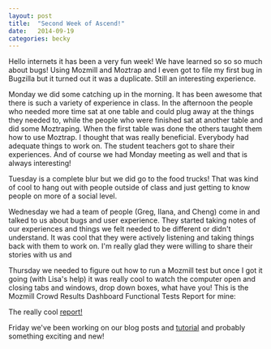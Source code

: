 ```yaml
---
layout: post
title:  "Second Week of Ascend!"
date:   2014-09-19
categories: becky
---
```



Hello internets it has been a very fun week! We have learned so so so much about bugs! Using Mozmill and Moztrap and I even got to file my first bug in Bugzilla but it turned out it was a duplicate.  Still an interesting experience. 

Monday we did some catching up in the morning. It has been awesome that there is such a variety of experience in class. In the afternoon the people who needed more time sat at one table and could plug away at the things they needed to, while the people who were finished sat at another table and did some Moztraping. When the first table was done the others taught them how to use Moztrap. I thought that was really beneficial. Everybody had adequate things to work on. The student teachers  got to share their experiences. And of course we had Monday meeting as well and that is always interesting!

Tuesday is a complete blur but we did go to the food trucks! That was kind of cool to hang out with people outside of class and just getting to know people on more of a social level.

Wednesday we had a team of people (Greg, Ilana, and Cheng) come in and talked to us about bugs and user experience. They started taking notes of our experiences and things we felt needed to be different or didn't understand. It was cool that they were actively listening and taking things back with them to work on. I'm really glad they were willing to share their stories with us and 

Thursday we needed to figure out how to run a Mozmill test but once I got it going (with Lisa's help) it was really cool to watch the computer open and closing tabs and windows, drop down boxes, what have you! This is the Mozmill Crowd Results Dashboard Functional Tests Report for mine:

The really cool [report!](http://mozmill-crowd.blargon7.com/#/functional/report/2f982f72826307fed840a3b11c3bd408)

Friday we've been working on our blog posts and [tutorial](participants/portland/becky/2014/09/19/How_to_do_a_Thing/) and probably something exciting and new!


